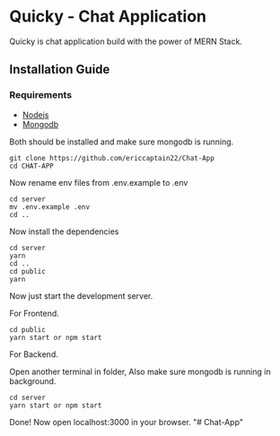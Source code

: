 # Quicky - Chat Application 
Quicky is chat application build with the power of MERN Stack.



## Installation Guide

### Requirements
- [Nodejs](https://nodejs.org/en/download)
- [Mongodb](https://www.mongodb.com/docs/manual/administration/install-community/)

Both should be installed and make sure mongodb is running.

```shell
git clone https://github.com/ericcaptain22/Chat-App
cd CHAT-APP
```
Now rename env files from .env.example to .env
```shell
cd server
mv .env.example .env
cd ..
```

Now install the dependencies
```shell
cd server
yarn
cd ..
cd public
yarn
```
Now just start the development server.

For Frontend.
```shell
cd public
yarn start or npm start
```
For Backend.

Open another terminal in folder, Also make sure mongodb is running in background.
```shell
cd server
yarn start or npm start
```

Done! Now open localhost:3000 in your browser.
"# Chat-App" 

